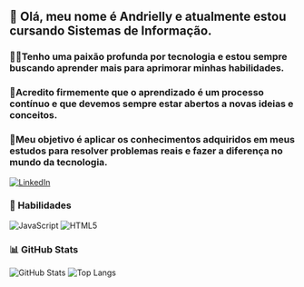 
## 👋 Olá, meu nome é Andrielly e atualmente estou cursando Sistemas de Informação.
### 👩‍💻Tenho uma paixão profunda por tecnologia e estou sempre buscando aprender mais para aprimorar minhas habilidades.
### 🚀Acredito firmemente que o aprendizado é um processo contínuo e que devemos sempre estar abertos a novas ideias e conceitos.
### 🎯Meu objetivo é aplicar os conhecimentos adquiridos em meus estudos para resolver problemas reais e fazer a diferença no mundo da tecnologia.

[![LinkedIn](https://img.shields.io/badge/LinkedIn-000?style=for-the-badge&logo=linkedin&logoColor=0E76A8)](https://www.linkedin.com/in/andrifarias/)

### 🧠 Habilidades
![JavaScript](https://img.shields.io/badge/JavaScript-000?style=for-the-badge&logo=javascript)
![HTML5](https://img.shields.io/badge/HTML5-000?style=for-the-badge&logo=html5)


### 📊 GitHub Stats
![GitHub Stats](https://github-readme-stats.vercel.app/api?username=AndriFarias&theme=transparent&bg_color=000&border_color=30A3DC&show_icons=true&icon_color=30A3DC&title_color=6a00b0&text_color=FFF)
![Top Langs](https://github-readme-stats-git-masterrstaa-rickstaa.vercel.app/api/top-langs/?username=AndriFarias&layout=compact&bg_color=000&border_color=6a00b0&title_color=6a00b0&text_color=FFF)
